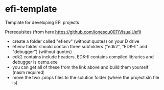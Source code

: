 # efi-template
Template for developing EFI projects

Prerequisites (from here https://github.com/ionescu007/VisualUefi)
- create a folder called "efienv" (without quotes) on your D drive
- efienv folder should contain three subfolders ("edk2", "EDK-II" and "debugger") (without quotes)
- edk2 contains include headers, EDK-II contains compiled libraries and debugger is qemu.exe
- you can get all of these from the link above and build them yourself (nasm required)
- move the two .props files to the solution folder (where the project.sln file is)
